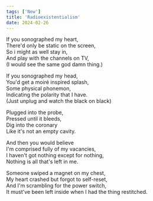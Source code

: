 ```yaml
---
tags: ['New']
title: 'Radioexistentialism'
date: 2024-02-26
---
```


If you sonographed my heart,  
There'd only be static on the screen,  
So i might as well stay in,  
And play with the channels on TV,  
(I would see the same god damn thing.)

If you sonographed my head,  
You'd get a moiré inspired splash,  
Some physical phonemon,  
Indicating the polarity that I have.  
(Just unplug and watch the black on black)

Plugged into the probe,  
Pressed until it bleeds,  
Dig into the coronary  
Like it's not an empty cavity.

And then you would believe  
I'm comprised fully of my vacancies,  
I haven't got nothing except for nothing,  
Nothing is all that's left in me.

Someone swiped a magnet on my chest,  
My heart crashed but forgot to self-reset,  
And I'm scrambling for the power switch,  
It must've been left inside when I had the thing restitched.
